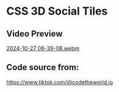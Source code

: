 # CSS 3D Social Tiles

## Video Preview

[2024-10-27 06-39-08.webm](https://github.com/user-attachments/assets/73dd0f7e-57f0-417b-915d-fe25d399ec19)

## Code source from:

https://www.tiktok.com/@codetheworld.io
